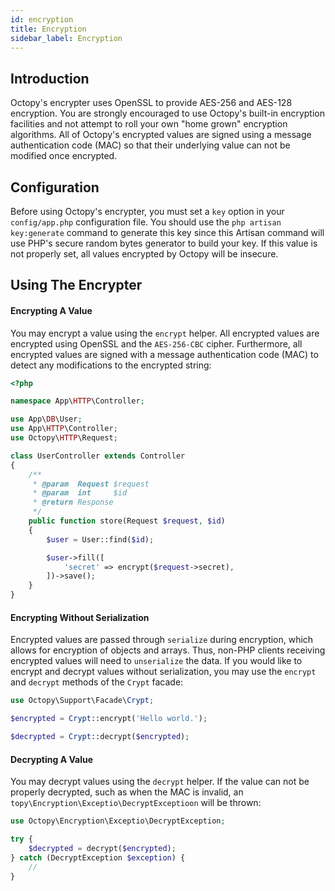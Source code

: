 ```yaml
---
id: encryption
title: Encryption
sidebar_label: Encryption
---
```


## Introduction

Octopy's encrypter uses OpenSSL to provide AES-256 and AES-128 encryption. You are strongly encouraged to use Octopy's built-in encryption facilities and not attempt to roll your own "home grown" encryption algorithms. All of Octopy's encrypted values are signed using a message authentication code (MAC) so that their underlying value can not be modified once encrypted.

## Configuration

Before using Octopy's encrypter, you must set a `key` option in your `config/app.php` configuration file. You should use the `php artisan key:generate` command to generate this key since this Artisan command will use PHP's secure random bytes generator to build your key. If this value is not properly set, all values encrypted by Octopy will be insecure.

## Using The Encrypter

#### Encrypting A Value

You may encrypt a value using the `encrypt` helper. All encrypted values are encrypted using OpenSSL and the `AES-256-CBC` cipher. Furthermore, all encrypted values are signed with a message authentication code (MAC) to detect any modifications to the encrypted string:

```php
<?php

namespace App\HTTP\Controller;

use App\DB\User;
use App\HTTP\Controller;
use Octopy\HTTP\Request;

class UserController extends Controller
{
    /**
     * @param  Request $request
     * @param  int     $id
     * @return Response
     */
    public function store(Request $request, $id)
    {
        $user = User::find($id);

        $user->fill([
            'secret' => encrypt($request->secret),
        ])->save();
    }
}
```

#### Encrypting Without Serialization

Encrypted values are passed through `serialize` during encryption, which allows for encryption of objects and arrays. Thus, non-PHP clients receiving encrypted values will need to `unserialize` the data. If you would like to encrypt and decrypt values without serialization, you may use the `encrypt` and `decrypt` methods of the `Crypt` facade:

```php
use Octopy\Support\Facade\Crypt;

$encrypted = Crypt::encrypt('Hello world.');

$decrypted = Crypt::decrypt($encrypted);
```

#### Decrypting A Value

You may decrypt values using the `decrypt` helper. If the value can not be properly decrypted, such as when the MAC is invalid, an `topy\Encryption\Exceptio\DecryptExceptioon` will be thrown:

```php
use Octopy\Encryption\Exceptio\DecryptException;

try {
    $decrypted = decrypt($encrypted);
} catch (DecryptException $exception) {
    //
}
```
